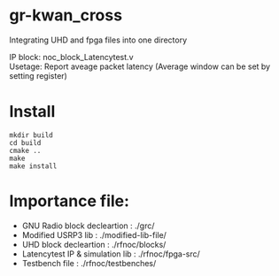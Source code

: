 # gr-kwan_cross
Integrating UHD and fpga files into one directory

IP block: noc_block_Latencytest.v  
Usetage: Report aveage packet latency (Average window can be set by setting register)

# Install

```
mkdir build
cd build
cmake ..
make 
make install
```

# Importance file:
- GNU Radio block decleartion                 : ./grc/  
- Modified USRP3 lib                          : ./modified-lib-file/  
- UHD block decleartion                       : ./rfnoc/blocks/  
- Latencytest IP & simulation lib             : ./rfnoc/fpga-src/  
- Testbench file                              : ./rfnoc/testbenches/  
